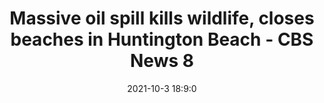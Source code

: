 ---
"title": "Massive oil spill kills wildlife, closes beaches in Huntington Beach - CBS News 8"
"date": "2021-10-3 18:9:0"
"feed_name": "GOOGLENEWSDRILLING"
"feed_website": "https://news.google.com/search?q=drilling%2Bincident&hl=en-US&gl=US&ceid=US:en"
"feed_rss": "https://news.google.com/rss/search?q=drilling%2Bincident&hl=en-US&gl=US&ceid=US:en"
"link": "https://www.cbs8.com/article/news/local/massive-oil-spill-kills-wildlife-closes-beaches-in-huntington-beach-orange-county-southern-california/509-f6aaf9b2-694d-429b-b729-b2f65ebff53b"
"source": "{'href': 'https://www.cbs8.com', 'title': 'CBS News 8'}"
"file": "_posts/2021-1-1-22d67882188ff26ebe38037e78904a72f061f7a2.md"
"accident": "1"
"drilling": "1"
"dead": "0"
"injured": "0"
"arrested": "0"
"where": "unknown site"
"causes": "unknown"
"place": "unknown place"
---